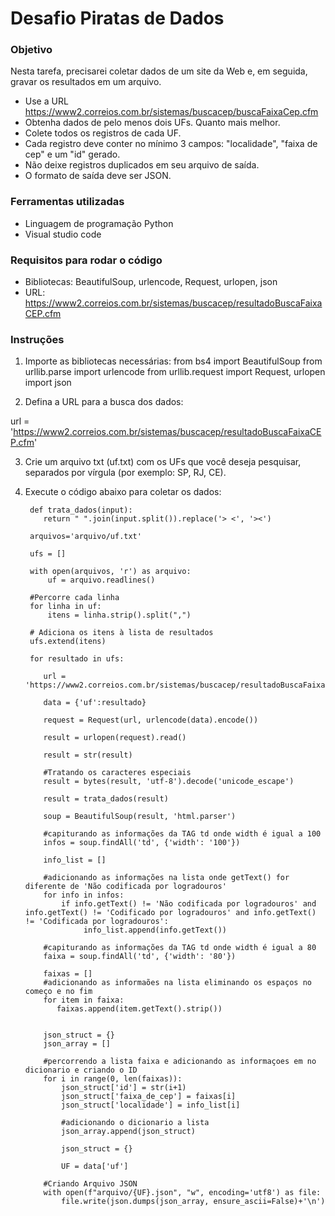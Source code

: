 # Desafio Piratas de Dados

### Objetivo
Nesta tarefa, precisarei coletar dados de um site da Web e, em seguida, gravar os resultados em um arquivo.

- Use a URL https://www2.correios.com.br/sistemas/buscacep/buscaFaixaCep.cfm
- Obtenha dados de pelo menos dois UFs. Quanto mais melhor.
- Colete todos os registros de cada UF.
- Cada registro deve conter no mínimo 3 campos: "localidade", "faixa de cep" e um "id" gerado.
- Não deixe registros duplicados em seu arquivo de saída.
- O formato de saída deve ser JSON.

### Ferramentas utilizadas
- Linguagem de programação Python
- Visual studio code

### Requisitos para rodar o código
- Bibliotecas: BeautifulSoup, urlencode, Request, urlopen, json
- URL: https://www2.correios.com.br/sistemas/buscacep/resultadoBuscaFaixaCEP.cfm

### Instruções
1. Importe as bibliotecas necessárias:
from bs4 import BeautifulSoup
from urllib.parse import urlencode
from urllib.request import Request, urlopen
import json


2. Defina a URL para a busca dos dados:

url = 'https://www2.correios.com.br/sistemas/buscacep/resultadoBuscaFaixaCEP.cfm'

3. Crie um arquivo txt (uf.txt) com os UFs que você deseja pesquisar,
   separados por vírgula (por exemplo: SP, RJ, CE).

4. Execute o código abaixo para coletar os dados:

        def trata_dados(input):
           return " ".join(input.split()).replace('> <', '><')

        arquivos='arquivo/uf.txt'

        ufs = []

        with open(arquivos, 'r') as arquivo:
            uf = arquivo.readlines()

        #Percorre cada linha
        for linha in uf:
            itens = linha.strip().split(",")
        
        # Adiciona os itens à lista de resultados
        ufs.extend(itens)

        for resultado in ufs:

           url = 'https://www2.correios.com.br/sistemas/buscacep/resultadoBuscaFaixaCEP.cfm'
    
           data = {'uf':resultado}
    
           request = Request(url, urlencode(data).encode())
    
           result = urlopen(request).read()
    
           result = str(result)
        
           #Tratando os caracteres especiais
           result = bytes(result, 'utf-8').decode('unicode_escape')
        
           result = trata_dados(result)
        
           soup = BeautifulSoup(result, 'html.parser')
            
           #capiturando as informações da TAG td onde width é igual a 100
           infos = soup.findAll('td', {'width': '100'})
        
           info_list = []
        
           #adicionando as informações na lista onde getText() for diferente de 'Não codificada por logradouros'
           for info in infos:
               if info.getText() != 'Não codificada por logradouros' and info.getText() != 'Codificado por logradouros' and info.getText() != 'Codificada por logradouros':
                    info_list.append(info.getText())
        
           #capiturando as informações da TAG td onde width é igual a 80
           faixa = soup.findAll('td', {'width': '80'})
        
           faixas = []
           #adicionando as informaões na lista eliminando os espaços no começo e no fim 
           for item in faixa:
              faixas.append(item.getText().strip())
        
        
           json_struct = {}
           json_array = []
           
           #percorrendo a lista faixa e adicionando as informaçoes em no dicionario e criando o ID 
           for i in range(0, len(faixas)):
               json_struct['id'] = str(i+1)
               json_struct['faixa_de_cep'] = faixas[i]
               json_struct['localidade'] = info_list[i]
           
               #adicionando o dicionario a lista
               json_array.append(json_struct)
           
               json_struct = {}
           
               UF = data['uf']
       
           #Criando Arquivo JSON
           with open(f"arquivo/{UF}.json", "w", encoding='utf8') as file:
               file.write(json.dumps(json_array, ensure_ascii=False)+'\n')
   

